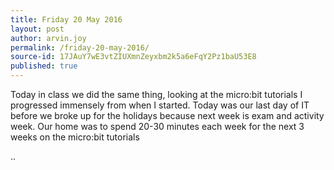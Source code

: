 ```yaml
---
title: Friday 20 May 2016
layout: post
author: arvin.joy
permalink: /friday-20-may-2016/
source-id: 17JAuY7wE3vtZIUXmnZeyxbm2k5a6eFqY2Pz1baU53E8
published: true
---
```

Today in class we did the same thing, looking at the micro:bit tutorials I progressed immensely from when I started. Today was our last day of IT before we broke up for the holidays because next week is exam and activity week. Our home was to spend 20-30 minutes each week for the next 3 weeks on the micro:bit tutorials

..

